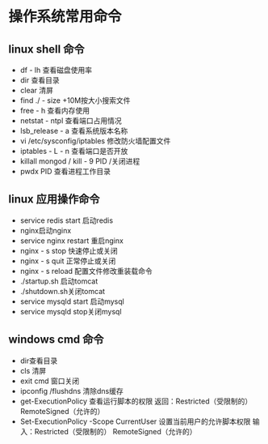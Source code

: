 # 操作系统常用命令

## linux  shell  命令

- df - lh  查看磁盘使用率
- dir 查看目录
- clear  清屏
- find ./ - size +10M按大小搜索文件
- free - h  查看内存使用
- netstat - ntpl  查看端口占用情况
- lsb_release - a 查看系统版本名称
- vi /etc/sysconfig/iptables 修改防火墙配置文件
- iptables - L - n  查看端口是否开放
- killall mongod /  kill - 9 PID  /关闭进程
- pwdx PID 查看进程工作目录

## linux 应用操作命令

- service redis start 启动redis
- nginx启动nginx
- service nginx restart 重启nginx
- nginx - s stop 快速停止或关闭
- nginx - s quit 正常停止或关闭
- nginx - s reload 配置文件修改重装载命令
- ./startup.sh  启动tomcat
- ./shutdown.sh关闭tomcat
- service mysqld start  启动mysql
- service mysqld stop关闭mysql

## windows cmd  命令

- dir查看目录
- cls  清屏
- exit cmd 窗口关闭
- ipconfig /flushdns 清除dns缓存
- get-ExecutionPolicy  查看运行脚本的权限  返回：Restricted（受限制的）  RemoteSigned（允许的）
- Set-ExecutionPolicy -Scope CurrentUser 设置当前用户的允许脚本权限 输入：Restricted（受限制的）  RemoteSigned（允许的）
